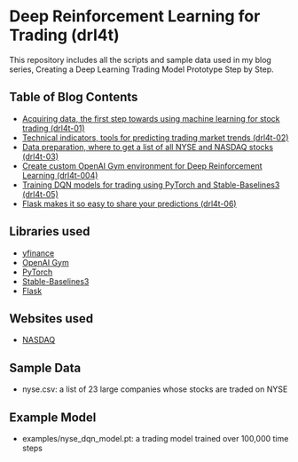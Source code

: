 # Deep Reinforcement Learning for Trading (drl4t)

This repository includes all the scripts and sample data used in my blog series, Creating a Deep Learning Trading Model Prototype Step by Step.

## Table of Blog Contents
* [Acquiring data, the first step towards using machine learning for stock trading (drl4t-01)](https://lixiaoguang.medium.com/acquiring-data-the-first-step-towards-using-machine-learning-for-stock-trading-ml4t-001-afcafb338ad5?source=friends_link&sk=0c0d25b8ea3328a943a33c27c9e303d1)
* [Technical indicators, tools for predicting trading market trends (drl4t-02)](https://lixiaoguang.medium.com/technical-indicators-tools-for-predicting-trading-market-trends-ml4t-002-7117226e4ade?source=friends_link&sk=f9f3f040e373fa42e49db94f8f96157f)
* [Data preparation, where to get a list of all NYSE and NASDAQ stocks (drl4t-03)](https://lixiaoguang.medium.com/where-to-get-a-list-of-all-nyse-and-nasdaq-stocks-ml4t-003-31198c40405e?source=friends_link&sk=1518f02ccf5043c69ec01273152dd43b)
* [Create custom OpenAI Gym environment for Deep Reinforcement Learning (drl4t-004)](https://lixiaoguang.medium.com/create-custom-openai-gym-environment-for-deep-reinforcement-learning-drl-af2b2e3c830d?source=friends_link&sk=0cece979f82c6ed0eb263ffd36bb8d12)
* [Training DQN models for trading using PyTorch and Stable-Baselines3 (drl4t-05)](https://lixiaoguang.medium.com/training-dqn-models-for-trading-using-pytorch-and-stable-baselines3-ml4t-005-2c256373db7b?source=friends_link&sk=e2e8e9e9f5cc45f3f4ca86e79af15baf)
* [Flask makes it so easy to share your predictions (drl4t-06)](https://lixiaoguang.medium.com/flask-makes-it-so-easy-to-share-your-predictions-drl4t-006-ce9b32285413?source=friends_link&sk=6ef3a09bf22764e6e388627ba068ae7c)

## Libraries used
* [yfinance](https://github.com/ranaroussi/yfinance)
* [OpenAI Gym](https://github.com/openai/gym)
* [PyTorch](https://github.com/pytorch/pytorch)
* [Stable-Baselines3](https://github.com/DLR-RM/stable-baselines3)
* [Flask](https://github.com/pallets/flask)

## Websites used
* [NASDAQ](https://www.nasdaq.com/market-activity/stocks/screener)

## Sample Data
* nyse.csv: a list of 23 large companies whose stocks are traded on NYSE

## Example Model
* examples/nyse_dqn_model.pt: a trading model trained over 100,000 time steps 